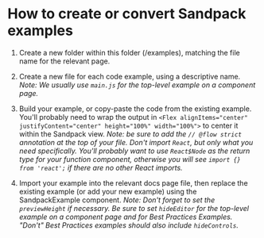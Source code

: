 # How to create or convert Sandpack examples

1. Create a new folder within this folder (/examples), matching the file name for the relevant page.

1. Create a new file for each code example, using a descriptive name.
   _Note: We usually use `main.js` for the top-level example on a component page._

1. Build your example, or copy-paste the code from the existing example. You'll probably need to wrap the output in `<Flex alignItems="center" justifyContent="center" height="100%" width="100%">` to center it within the Sandpack view.
   _Note: be sure to add the `// @flow strict` annotation at the top of your file. Don't import `React`, but only what you need specifically. You'll probably want to use `React$Node` as the return type for your function component, otherwise you will see `import {} from 'react';` if there are no other React imports._

1. Import your example into the relevant docs page file, then replace the existing example (or add your new example) using the SandpackExample component. _Note: Don't forget to set the `previewHeight` if necessary. Be sure to set `hideEditor` for the top-level example on a component page and for Best Practices Examples. "Don't" Best Practices examples should also include `hideControls`._
